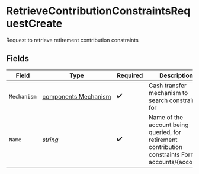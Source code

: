 # RetrieveContributionConstraintsRequestCreate

Request to retrieve retirement contribution constraints


## Fields

| Field                                                                                                 | Type                                                                                                  | Required                                                                                              | Description                                                                                           | Example                                                                                               |
| ----------------------------------------------------------------------------------------------------- | ----------------------------------------------------------------------------------------------------- | ----------------------------------------------------------------------------------------------------- | ----------------------------------------------------------------------------------------------------- | ----------------------------------------------------------------------------------------------------- |
| `Mechanism`                                                                                           | [components.Mechanism](../../models/components/mechanism.md)                                          | :heavy_check_mark:                                                                                    | Cash transfer mechanism to search constraints for                                                     | ACH                                                                                                   |
| `Name`                                                                                                | *string*                                                                                              | :heavy_check_mark:                                                                                    | Name of the account being queried, for retirement contribution constraints Format: accounts/{account} | accounts/01H8FB90ZRRFWXB4XC2JPJ1D4Y                                                                   |